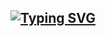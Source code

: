 ## [![Typing SVG](https://readme-typing-svg.demolab.com/?lines=Flutter+Region+Search+app;Second+line+of+text)](https://git.io/typing-svg)
